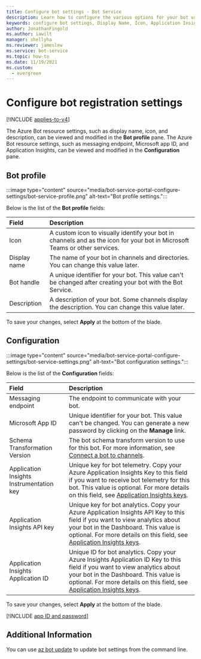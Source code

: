 ```yaml
---
title: Configure bot settings - Bot Service
description: Learn how to configure the various options for your bot using the Azure portal.
keywords: configure bot settings, Display Name, Icon, Application Insights, Settings blade
author: JonathanFingold
ms.author: iawilt
manager: shellyha
ms.reviewer: jameslew
ms.service: bot-service
ms.topic: how-to
ms.date: 11/19/2021
ms.custom:
  - evergreen
---
```


# Configure bot registration settings

[!INCLUDE [applies-to-v4](includes/applies-to-v4-current.md)]

The Azure Bot resource settings, such as display name, icon, and description, can be viewed and modified in the **Bot profile** pane.
The Azure Bot resource settings, such as messaging endpoint, Microsoft app ID, and Application Insights, can be viewed and modified in the **Configuration** pane.

## Bot profile

:::image type="content" source="media/bot-service-portal-configure-settings/bot-service-profile.png" alt-text="Bot profile settings.":::

Below is the list of the **Bot profile** fields:

| Field | Description |
|:-|:-|
| Icon | A custom icon to visually identify your bot in channels and as the icon for your bot in Microsoft Teams or other services. |
| Display name | The name of your bot in channels and directories. You can change this value later. |
| Bot handle | A unique identifier for your bot. This value can't be changed after creating your bot with the Bot Service. |
| Description | A description of your bot. Some channels display the description. You can change this value later. |

To save your changes, select **Apply** at the bottom of the blade.

## Configuration

:::image type="content" source="media/bot-service-portal-configure-settings/bot-service-settings.png" alt-text="Bot configuration settings.":::

Below is the list of the **Configuration** fields:

| Field | Description |
|:-|:-|
| Messaging endpoint | The endpoint to communicate with your bot. |
| Microsoft App ID | Unique identifier for your bot. This value can't be changed. You can generate a new password by clicking on the **Manage** link. |
| Schema Transformation Version | The bot schema transform version to use for this bot. For more information, see [Connect a bot to channels](bot-service-manage-channels.md). |
| Application Insights Instrumentation key | Unique key for bot telemetry. Copy your Azure Application Insights Key to this field if you want to receive bot telemetry for this bot. This value is optional. For more details on this field, see [Application Insights keys](bot-service-resources-app-insights-keys.md). |
| Application Insights API key | Unique key for bot analytics. Copy your Azure Application Insights API Key to this field if you want to view analytics about your bot in the Dashboard. This value is optional. For more details on this field, see [Application Insights keys](bot-service-resources-app-insights-keys.md). |
| Application Insights Application ID | Unique ID for bot analytics. Copy your Azure Insights Application ID Key to this field if you want to view analytics about your bot in the Dashboard. This value is optional. For more details on this field, see [Application Insights keys](bot-service-resources-app-insights-keys.md). |

To save your changes, select **Apply** at the bottom of the blade.

[!INCLUDE [app ID and password](includes/authentication/azure-bot-appid-password.md)]

## Additional Information

You can use [az bot update](/cli/azure/bot#az-bot-update) to update bot settings from the command line.
